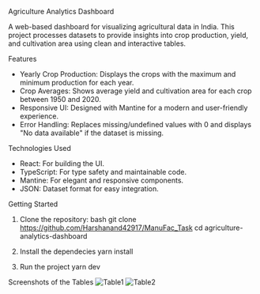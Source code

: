  Agriculture Analytics Dashboard

A web-based dashboard for visualizing agricultural data in India. This project processes datasets to provide insights into crop production, yield, and cultivation area using clean and interactive tables.

 Features
- Yearly Crop Production: Displays the crops with the maximum and minimum production for each year.
- Crop Averages: Shows average yield and cultivation area for each crop between 1950 and 2020.
- Responsive UI: Designed with Mantine for a modern and user-friendly experience.
- Error Handling: Replaces missing/undefined values with 0 and displays "No data available" if the dataset is missing.

Technologies Used
- React: For building the UI.
- TypeScript: For type safety and maintainable code.
- Mantine: For elegant and responsive components.
- JSON: Dataset format for easy integration.

 Getting Started
 
1. Clone the repository:
   bash
   git clone https://github.com/Harshanand42917/ManuFac_Task
   cd agriculture-analytics-dashboard
   
2. Install the dependecies
   yarn install
   
3. Run the project
   yarn dev

 Screenshots of the Tables
     ![Table1](https://github.com/user-attachments/assets/d5e16ce4-fe28-4a5b-9b9a-defb7feb9166)
   ![Table2](https://github.com/user-attachments/assets/dae9c7f4-430b-4422-9e1b-8d08a587729d)



